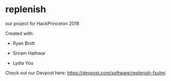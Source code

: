# replenish
our project for HackPrinceton 2018

Created with: 

- Ryan Brott

- Sriram Hathwar

- Lydia You


Check out our Devpost here: https://devpost.com/software/replenish-fsulmi
